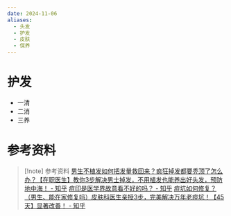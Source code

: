 ```yaml
---
date: 2024-11-06
aliases:
  - 头发
  - 护发
  - 皮肤
  - 保养
---
```


# 护发

- 一清
- 二消
- 三养

# 参考资料

> [!note] 参考资料
> [男生不植发如何把发量救回来？疯狂掉发都要秃顶了怎么办？【在职医生】教你3步解决男士掉发，不用植发也能养出好头发，预防地中海！ - 知乎](https://zhuanlan.zhihu.com/p/378479268)
> [痘印是医学界故意看不好的吗？ - 知乎](https://zhuanlan.zhihu.com/p/652539944)
> [痘坑如何修复？（男生、能在家修复吗）皮肤科医生亲授3步，完美解决万年老痘坑！【45天】显著改善！ - 知乎](https://zhuanlan.zhihu.com/p/648901766?zpf=1762902149745692672)
